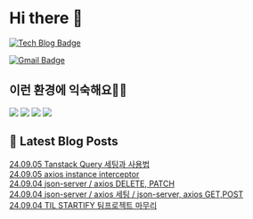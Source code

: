 # Hi there 👋

[![Tech Blog Badge](http://img.shields.io/badge/tistory-black?style=flat-square&logo=Tistory&link=https://codingpracticenote.tistory.com/)](https://codingpracticenote.tistory.com/)
	
[![Gmail Badge](https://img.shields.io/badge/Gmail-d14836?style=flat-square&logo=Gmail&logoColor=white&link=mailto:tkdrnr1215@gmail.com)](mailto:tkdrnr1215@gmail.com)

## 이런 환경에 익숙해요✍🏼

<img src="https://img.shields.io/badge/CSS3-1572B6?style=flat-square&logo=CSS3&logoColor=white"/> </t>
<img src="https://img.shields.io/badge/HTML5-E34F26?style=flat-square&logo=HTML5&logoColor=white"/> 
<img src="https://img.shields.io/badge/JavaScript-F7DF1E?style=flat-square&logo=JavaScript&logoColor=white"/>
<img src="https://img.shields.io/badge/TypeScript-3178C6?style=flat-square&logo=TypeScript&logoColor=white"/>

## 📕 Latest Blog Posts

<a href=https://codingpracticenote.tistory.com/325>24.09.05 Tanstack Query 세팅과 사용법</a></br><a href=https://codingpracticenote.tistory.com/324>24.09.05 axios instance interceptor</a></br><a href=https://codingpracticenote.tistory.com/323>24.09.04 json-server / axios DELETE, PATCH</a></br><a href=https://codingpracticenote.tistory.com/322>24.09.04 json-server / axios 세팅 / json-server, axios GET,POST</a></br><a href=https://codingpracticenote.tistory.com/321>24.09.04 TIL STARTIFY 팀프로젝트 마무리</a></br>